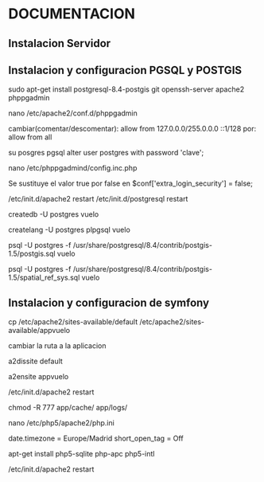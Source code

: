 DOCUMENTACION
=============
Instalacion Servidor
--------------------

Instalacion y configuracion PGSQL y POSTGIS
-------------------------------------------

sudo apt-get install postgresql-8.4-postgis git openssh-server apache2 phppgadmin

nano /etc/apache2/conf.d/phppgadmin

cambiar(comentar/descomentar): 
allow from 127.0.0.0/255.0.0.0 ::1/128
por:
allow from all

su posgres
pgsql
alter user postgres with password 'clave';

nano /etc/phppgadmind/config.inc.php

Se sustituye el valor true por false en $conf['extra_login_security'] = false;

/etc/init.d/apache2 restart
/etc/init.d/postgresql restart


createdb -U postgres vuelo

createlang -U postgres plpgsql vuelo

psql -U postgres -f /usr/share/postgresql/8.4/contrib/postgis-1.5/postgis.sql vuelo

psql -U postgres -f /usr/share/postgresql/8.4/contrib/postgis-1.5/spatial_ref_sys.sql vuelo

Instalacion y configuracion de symfony
--------------------------------------

cp /etc/apache2/sites-available/default /etc/apache2/sites-available/appvuelo

cambiar la ruta a la aplicacion

a2dissite default

a2ensite appvuelo

/etc/init.d/apache2 restart

chmod -R 777 app/cache/ app/logs/


nano /etc/php5/apache2/php.ini

date.timezone = Europe/Madrid
short_open_tag = Off

apt-get install php5-sqlite php-apc php5-intl

/etc/init.d/apache2 restart
